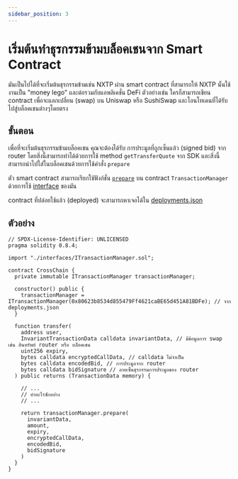 ```yaml
---
sidebar_position: 3
---
```


# เริ่มต้นทำธุรกรรมข้ามบล็อคเชนจาก Smart Contract

มันเป็นไปได้ที่จะเริ่มต้นธุรกรรมข้ามเช่น NXTP ผ่าน smart contract ที่สามารถให้ NXTP นั้นใช้งานเป็น "money lego" และต่อรวมกับแอพลิเคชั่น DeFi ตัวอย่างเช่น ใครก็สามารถเขียน contract เพื่อจะแลกเปลี่ยน (swap) บน Uniswap หรือ SushiSwap และโอนโทเคนที่ได้รับไปสู่บล็อคเชนต่างๆโดยตรง

## ขั้นตอน

เพื่อที่จะเริ่มต้นธุรกรรมข้ามบล็อคเชน คุณจะต้องได้รับ การประมูลที่ถูกเซ็นแล้ว (signed bid) จาก router โดยสิ่งนี้สามารถทำได้ด้วยการใช้ method `getTransferQuote` จาก SDK และสิ่งนี้สามารถนำไปใส่ในบล็อคเชนด้วยการใช้คำสั่ง `prepare`

ตัว smart contract สามารถเรียกใช้ฟังก์ชั่น [`prepare`](https://github.com/connext/nxtp/blob/main/packages/contracts/contracts/TransactionManager.sol#L287) บน contract `TransactionManager` ด้วยการใช้ [interface](https://github.com/connext/nxtp/blob/main/packages/contracts/contracts/interfaces/ITransactionManager.sol) ของมัน

contract ที่ปล่อยใช้แล้ว (deployed) จะสามารถหาเจอได้ใน [deployments.json](https://github.com/connext/nxtp/blob/main/packages/contracts/deployments.json)

## ตัวอย่าง

```solidity
// SPDX-License-Identifier: UNLICENSED
pragma solidity 0.8.4;

import "./interfaces/ITransactionManager.sol";

contract CrossChain {
  private immutable ITransactionManager transactionManager;

  constructor() public {
    transactionManager = ITransactionManager(0x80623b8534d855479Ff4621caBE65d451A81BDFe); // จาก deployments.json
  }

  function transfer(
    address user,
    InvariantTransactionData calldata invariantData, // มีข้อมูลการ swap เช่น สินทรัพย์ router หรือ บล็อคเชน
    uint256 expiry,
    bytes calldata encryptedCallData, // calldata ไม่จำเป็น
    bytes calldata encodedBid, // การประมูลจาก router
    bytes calldata bidSignature // ลายเซ็นธุรกรรมการประมูลของ router
  ) public returns (TransactionData memory) {

    // ...
    // ทำอะไรซักอย่าง
    // ...

    return transactionManager.prepare(
      invariantData,
      amount,
      expiry,
      encryptedCallData,
      encodedBid,
      bidSignature
    )
  }
}
```
